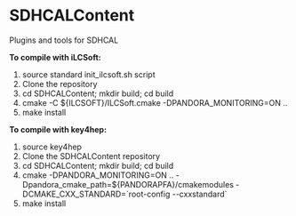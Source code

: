 # SDHCALContent
Plugins and tools for SDHCAL


**To compile with iLCSoft:**

1. source standard init_ilcsoft.sh script
2. Clone the repository
3. cd SDHCALContent; mkdir build; cd build
4. cmake -C ${ILCSOFT}/ILCSoft.cmake -DPANDORA_MONITORING=ON ..
5. make install

**To compile with key4hep:**

1. source key4hep
2. Clone the SDHCALContent repository
3. cd SDHCALContent; mkdir build; cd build
4. cmake -DPANDORA_MONITORING=ON .. -Dpandora_cmake_path=${PANDORAPFA}/cmakemodules -DCMAKE_CXX_STANDARD=\`root-config --cxxstandard\`
5. make install
